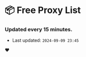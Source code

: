 # :package: Free Proxy List
### Updated every 15 minutes.

- Last updated: `2024-09-09 23:45`

:heart:

